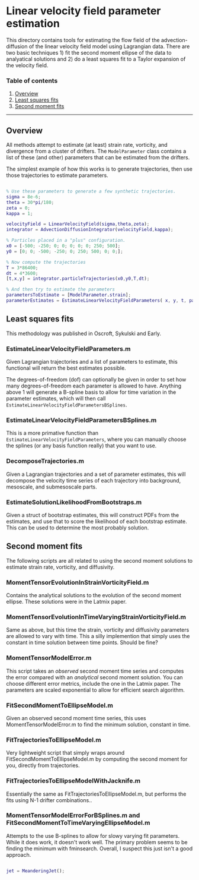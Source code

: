 Linear velocity field parameter estimation
==============

This directory contains tools for estimating the flow field of the advection-diffusion of the linear velocity field model using Lagrangian data. There are two basic techniques 1) fit the second moment ellipse of the data to analyatical solutions and 2) do a least squares fit to a Taylor expansion of the velocity field.

### Table of contents
1. [Overview](#overview)
1. [Least squares fits](#least-squares-fits)
1. [Second moment fits](#second-moment-fits)


------------------------

Overview
-----------

All methods attempt to estimate (at least) strain rate, vorticity, and divergence from a cluster of drifters. The `ModelParameter` class contains a list of these (and other) parameters that can be estimated from the drifters.

The simplest example of how this works is to generate trajectories, then use those trajectories to estimate parameters.

```matlab

% Use these parameters to generate a few synthetic trajectories.
sigma = 8e-6;
theta = 30*pi/180;
zeta = 0;
kappa = 1;

velocityField = LinearVelocityField(sigma,theta,zeta);
integrator = AdvectionDiffusionIntegrator(velocityField,kappa);

% Particles placed in a "plus" configuration.
x0 = [-500; -250; 0; 0; 0; 0; 0; 250; 500];
y0 = [0; 0; -500; -250; 0; 250; 500; 0; 0;];

% Now compute the trajectories
T = 3*86400;
dt = 4*3600;
[t,x,y] = integrator.particleTrajectories(x0,y0,T,dt);

% And then try to estimate the parameters 
parametersToEstimate = [ModelParameter.strain];
parameterEstimates = EstimateLinearVelocityFieldParameters( x, y, t, parametersToEstimate );
```

Least squares fits
------------

This methodology was published in Oscroft, Sykulski and Early. 

### EstimateLinearVelocityFieldParameters.m

Given Lagrangian trajectories and a list of parameters to estimate, this functional will return the best estimates possible.

The degrees-of-freedom (dof) can optionally be given in order to set how many degrees-of-freedom each parameter is allowed to have. Anything above 1 will generate a B-spline basis to allow for time variation in the parameter estimates, which will then call `EstimateLinearVelocityFieldParametersBSplines`.

### EstimateLinearVelocityFieldParametersBSplines.m

This is a more primative function than `EstimateLinearVelocityFieldParameters`, where you can manually choose the splines (or any basis function really) that you want to use. 

### DecomposeTrajectories.m

Given a Lagrangian trajectories and a set of parameter estimates, this will decompose the velocity time series of each trajectory into background, mesoscale, and submesoscale parts. 

### EstimateSolutionLikelihoodFromBootstraps.m

Given a struct of bootstrap estimates, this will construct PDFs from the estimates, and use that to score the likelihood of each bootstrap estimate. This can be used to determine the most probably solution.



Second moment fits
------------

The following scripts are all related to using the second moment solutions to estimate strain rate, vorticity, and diffusivity.

### MomentTensorEvolutionInStrainVorticityField.m

Contains the analytical solutions to the evolution of the second moment ellipse. These solutions were in the Latmix paper.

### MomentTensorEvolutionInTimeVaryingStrainVorticityField.m

Same as above, but this time the strain, vorticity and diffusivity parameters are allowed to vary with time. This a silly implemention that simply uses the constant in time solution between time points. Should be fine?

### MomentTensorModelError.m

This script takes an *observed* second moment time series and computes the error compared with an *analytical* second moment solution. You can choose different error metrics, include the one in the Latmix paper. The parameters are scaled exponential to allow for efficient search algorithm.


### FitSecondMomentToEllipseModel.m

Given an observed second moment time series, this uses MomentTensorModelError.m to find the minimum solution, constant in time.

### FitTrajectoriesToEllipseModel.m

Very lightweight script that simply wraps around FitSecondMomentToEllipseModel.m by computing the second moment for you, directly from trajectories.

### FitTrajectoriesToEllipseModelWithJacknife.m

Essentially the same as FitTrajectoriesToEllipseModel.m, but performs the fits using N-1 drifter combinations..

### MomentTensorModelErrorForBSplines.m and FitSecondMomentToTimeVaryingEllipseModel.m

Attempts to the use B-splines to allow for slowy varying fit parameters. While it does work, it doesn't work well. The primary problem seems to be finding the minimum with fminsearch. Overall, I suspect this just isn't a good approach.





```matlab

jet = MeanderingJet();
```




